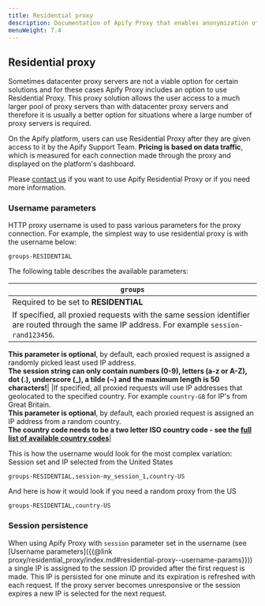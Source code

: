 ```yaml
---
title: Residential proxy
description: Documentation of Apify Proxy that enables anonymization of access to websites and IP rotation.
menuWeight: 7.4
---
```


## [](#residential-proxy)Residential proxy

Sometimes datacenter proxy servers are not a viable option for certain solutions and for these cases Apify Proxy includes an option to use Residential Proxy. This proxy solution allows the user access to a much larger pool of proxy servers than with datacenter proxy servers and therefore it is usually a better option for situations where a large number of proxy servers is required.

On the Apify platform, users can use Residential Proxy after they are given access to it by the Apify Support Team. **Pricing is based on data traffic**, which is measured for each connection made through the proxy and displayed on the platform's dashboard.

Please [contact us](https://apify.com/contact) if you want to use Apify Residential Proxy or if you need more information.

### [](#residential-proxy--username-params)Username parameters

HTTP proxy username is used to pass various parameters for the proxy connection. For example, the simplest way to use residential proxy is with the username below:

    groups-RESIDENTIAL

The following table describes the available parameters:

|`groups`|
|--- |
|Required to be set to **RESIDENTIAL**|
|If specified, all proxied requests with the same session identifier are routed through the same IP address. For example `session-rand123456`.  
**This parameter is optional**, by default, each proxied request is assigned a randomly picked least used IP address.  
**The session string can only contain numbers (0-9), letters (a-z or A-Z), dot (.), underscore (_), a tilde (~) and the maximum length is 50 characters!**|
|If specified, all proxied requests will use IP addresses that geolocated to the specified country. For example `country-GB` for IP's from Great Britain.  
**This parameter is optional**, by default, each proxied request is assigned an IP address from a random country.  
**The country code needs to be a two letter ISO country code - see the [full list of available country codes](https://en.wikipedia.org/wiki/ISO_3166-1_alpha-2#Officially_assigned_code_elements)**|


This is how the username would look for the most complex variation: Session set and IP selected from the United States

    groups-RESIDENTIAL,session-my_session_1,country-US

And here is how it would look if you need a random proxy from the US

    groups-RESIDENTIAL,country-US

### [](#residential-proxy--session-persistence)Session persistence

When using Apify Proxy with `session` parameter set in the username (see [Username parameters]({{@link proxy/residential_proxy/index.md#residential-proxy--username-params}})) a single IP is assigned to the session ID provided after the first request is made. This IP is persisted for one minute and its expiration is refreshed with each request. If the proxy server becomes unresponsive or the session expires a new IP is selected for the next request.
